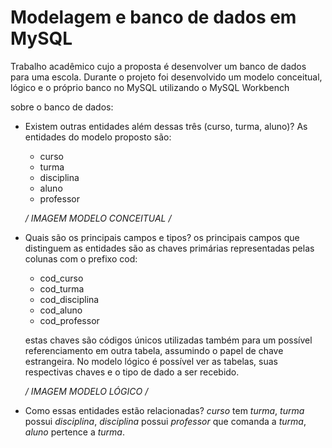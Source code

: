 # Modelagem e banco de dados em MySQL

Trabalho acadêmico cujo a proposta é desenvolver um banco de dados para uma escola.
Durante o projeto foi desenvolvido um modelo conceitual, lógico e o próprio banco no MySQL utilizando o MySQL Workbench

sobre o banco de dados:
- Existem outras entidades além dessas três (curso, turma, aluno)?
  As entidades do modelo proposto são: 
  - curso
  - turma
  - disciplina
  - aluno
  - professor

  */ IMAGEM MODELO CONCEITUAL /*

- Quais são os principais campos e tipos?
  os principais campos que distinguem as entidades são as chaves primárias representadas pelas colunas com o prefixo cod:
  - cod_curso 
  - cod_turma
  - cod_disciplina
  - cod_aluno
  - cod_professor

  estas chaves são códigos únicos utilizadas também para um possível referenciamento em outra tabela, assumindo o papel de chave estrangeira. No modelo lógico é possível ver as tabelas, suas respectivas chaves e o tipo de dado a ser recebido.

  */ IMAGEM MODELO LÓGICO /*

- Como essas entidades estão relacionadas?
  *curso* tem *turma*,
  *turma* possui *disciplina*,
  *disciplina* possui *professor* que comanda a *turma*,
  *aluno* pertence a *turma*.